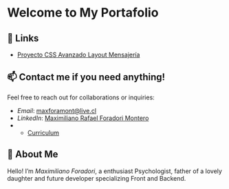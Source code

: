 # Welcome to My Portafolio

## 🔗 Links
- [Proyecto CSS Avanzado Layout Mensajería](https://bladesnecro.github.io/desafio-css-avanzado/)
  
## 📫 Contact me if you need anything!
Feel free to reach out for collaborations or inquiries:

- *Email*: [maxforamont@live.cl](maxforamont@live.cl)
- *LinkedIn*: [Maximiliano Rafael Foradori Montero]([https://www.linkedin.com/in/gianluca-foradori-404446145/](https://www.linkedin.com/in/maxforamont/))
- - [Curriculum](https://bladesnecro.github.io/Curr-culum/) 

## 🌟 About Me
Hello! I’m *Maximiliano Foradori*, a enthusiast Psychologist, father of a lovely daughter and future developer specializing Front and Backend.
